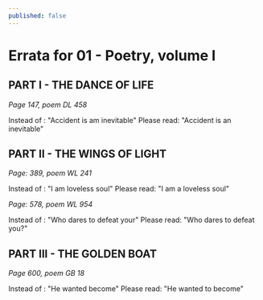 ```yaml
---
published: false
---
```

# Errata for 01 - Poetry, volume I

## PART I - THE DANCE OF LIFE

_Page 147, poem DL 458_

Instead of : "Accident is am inevitable"
Please read: "Accident is an inevitable"


## PART II - THE WINGS OF LIGHT

_Page: 389, poem WL 241_

Instead of : "I am loveless soul"
Please read: "I am a loveless soul"

_Page: 578, poem WL 954_

Instead of : "Who dares to defeat your"
Please read: "Who dares to defeat you?"


## PART III - THE GOLDEN BOAT


_Page 600, poem GB 18_

Instead of : "He wanted become"
Please read: "He wanted to become"